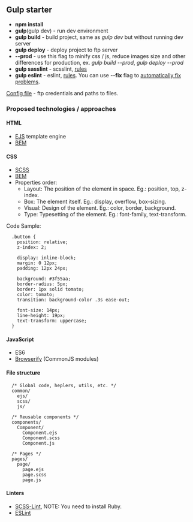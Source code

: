 ## Gulp starter

* __npm install__
* __gulp__(gulp dev) - run dev environment
* __gulp build__ - build project, same as _gulp dev_ but without running dev server
* __gulp deploy__ - deploy project to ftp server
* __--prod__ - use this flag to minify css / js, reduce images size and other differences for production, ex. _gulp build --prod_, _gulp deploy --prod_
* __gulp sasslint__ - scsslint, [rules](.scss-lint.yml)
* __gulp eslint__ - eslint, [rules](.eslintrc). You can use __--fix__ flag to [automatically fix problems](https://eslint.org/docs/rules/).

[Config file](gulpfile.babel.js/config/index.js) - ftp credentials and paths to files.

### Proposed technologies / approaches

#### HTML
* [EJS](https://ejs.co/#docs) template engine
* [BEM](https://en.bem.info/methodology/html/)

#### CSS
* [SCSS](https://sass-lang.com/)
* [BEM](https://en.bem.info/methodology/css/)
* Properties order:
  * Layout: The position of the element in space. Eg.: position, top, z-index.
  * Box: The element itself. Eg.: display, overflow, box-sizing.
  * Visual: Design of the element. Eg.: color, border, background.
  * Type: Typesetting of the element. Eg.: font-family, text-transform.

Code Sample:
```
  .button {
    position: relative;
    z-index: 2;

    display: inline-block;
    margin: 0 12px;
    padding: 12px 24px;

    background: #3f55aa;
    border-radius: 5px;
    border: 1px solid tomato;
    color: tomato;
    transition: background-color .3s ease-out;

    font-size: 14px;
    line-height: 19px;
    text-transform: uppercase;
  }
```

#### JavaScript
* ES6
* [Browserify](http://browserify.org/) (CommonJS modules)

#### File structure
```
  /* Global code, heplers, utils, etc. */
  common/
    ejs/
    scss/
    js/

  /* Reusable components */
  components/
    Component/
      Component.ejs
      Component.scss
      Component.js

  /* Pages */
  pages/
    page/
      page.ejs
      page.scss
      page.js
```

#### Linters
* [SCSS-Lint](https://github.com/brigade/scss-lint), NOTE: You need to install Ruby.
* [ESLint](https://github.com/eslint/eslint)